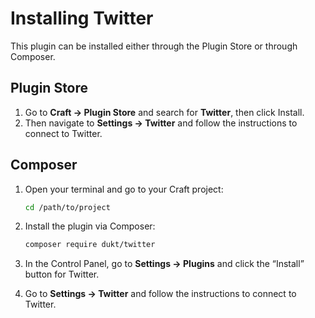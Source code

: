 # Installing Twitter

This plugin can be installed either through the Plugin Store or through Composer.

## Plugin Store

1. Go to **Craft → Plugin Store** and search for **Twitter**, then click Install.
2. Then navigate to **Settings → Twitter** and follow the instructions to connect to Twitter.

## Composer

1. Open your terminal and go to your Craft project:
    ```bash
    cd /path/to/project
    ```

2. Install the plugin via Composer:
    ```bash
    composer require dukt/twitter
    ```

3. In the Control Panel, go to **Settings → Plugins** and click the “Install” button for Twitter.

4. Go to **Settings → Twitter** and follow the instructions to connect to Twitter.

